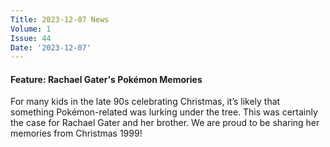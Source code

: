 ```yaml
---
Title: 2023-12-07 News
Volume: 1
Issue: 44
Date: '2023-12-07'
---
```

#### Feature: Rachael Gater's Pokémon Memories

For many kids in the late 90s celebrating Christmas, it’s likely that something Pokémon-related was lurking under the tree. This was certainly the case for Rachael Gater and her brother. We are proud to be sharing her memories from Christmas 1999!